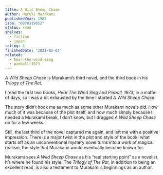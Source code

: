 ```yaml
---
title: A Wild Sheep Chase
author: Haruki Murakami
publishedYear: 1982
isbn: "0870119052"
status: read
shelves:
  - fiction
  - japan
rating: 4
finishedDate: "2021-02-03"
related:
  - hear-the-wind-sing
  - pinball-1973
---
```


_A Wild Sheep Chase_ is Murakami’s third novel, and the third book in his _Trilogy of The Rat_.

I read the first two books, _Hear The Wind Sing_ and _Pinball, 1973_, in a matter of days, so I was a bit exhausted by the time I started _A Wild Sheep Chase_.

The story didn’t hook me as much as some other Murakami novels did. How much of it was because of the plot itself, and how much simply because I needed a Murakami break, I don’t know, but I dragged _A Wild Sheep Chase_ on for a few weeks.

Still, the last third of the novel captured me again, and left me with a positive impression. There is a major twist in the plot and style of the book: what starts off as an unconventional mystery novel turns into a work of magical realism, the style that Murakami would eventually become known for.

Murakami sees _A Wild Sheep Chase_ as his “real starting point” as a novelist. It’s where he found his style. The _Trilogy of The Rat_, in addition to being an excellent read, is also a testament to Murakami’s beginnings as an author.
